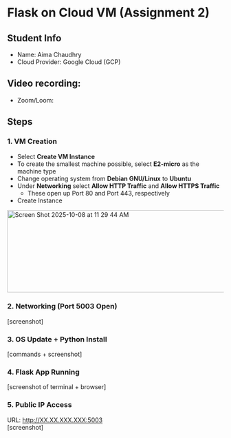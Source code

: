 # Flask on Cloud VM (Assignment 2)

## Student Info
- Name: Aima Chaudhry
- Cloud Provider: Google Cloud (GCP)

## Video recording: 
- Zoom/Loom: 

## Steps
### 1. VM Creation
- Select **Create VM Instance**
- To create the smallest machine possible, select **E2-micro** as the machine type
- Change operating system from **Debian GNU/Linux** to **Ubuntu**
- Under **Networking** select **Allow HTTP Traffic** and **Allow HTTPS Traffic**
    - These open up Port 80 and Port 443, respectively
- Create Instance
<img width="802" height="191" alt="Screen Shot 2025-10-08 at 11 29 44 AM" src="https://github.com/user-attachments/assets/e07cff27-8195-4f37-823b-e6d190095868" />


### 2. Networking (Port 5003 Open)
[screenshot]

### 3. OS Update + Python Install
[commands + screenshot]

### 4. Flask App Running
[screenshot of terminal + browser]

### 5. Public IP Access
URL: http://XX.XX.XXX.XXX:5003  
[screenshot]
